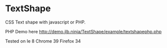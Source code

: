 TextShape
=========

CSS Text shape with javascript or PHP.

PHP Demo here http://demo.jlb.ninja/TextShape/example/textshapephp.php


Tested on
	Ie 8
	Chrome 39
	Firefox 34
	
